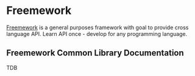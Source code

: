 # Freemework

[Freemework](https://docs.freemework.org) is a general purposes framework with goal to provide cross language API. Learn API once - develop for any programming language.

## Freemework Common Library Documentation

TDB
